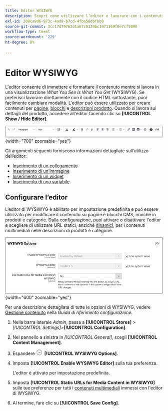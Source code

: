 ```yaml
---
title: Editor WYSIWYG
description: Scopri come utilizzare l’editor e lavorare con i contenuti in una vista _What You See Is What You Get_ (WYSIWYG).
exl-id: 209ca9d6-973c-4ad9-b7cd-4fba58dbfbb8
source-git-commit: 3cc17d79762d1a67c5329bc1971169f0e7cf5090
workflow-type: tm+mt
source-wordcount: '229'
ht-degree: 0%

---
```


# Editor WYSIWYG

L&#39;editor consente di immettere e formattare il contenuto mentre si lavora in una visualizzazione _What You See Is What You Get_ (WYSIWYG). Se preferisci lavorare direttamente con il codice HTML sottostante, puoi facilmente cambiare modalità. L&#39;editor può essere utilizzato per creare contenuti per [pagine](pages.md), [blocchi](blocks.md) e [descrizioni prodotto](../catalog/product-content.md). Quando si lavora sui dettagli del prodotto, accedere all&#39;editor facendo clic su **[!UICONTROL Show / Hide Editor]**.

![Barra degli strumenti dell&#39;editor](./assets/editor-toolbar.png){width="700" zoomable="yes"}

Gli argomenti seguenti forniscono informazioni dettagliate sull’utilizzo dell’editor:

- [Inserimento di un collegamento](editor-insert-link.md)
- [Inserimento di un’immagine](editor-insert-image.md)
- [Inserimento di un widget](editor-widget.md)
- [Inserimento di una variabile](editor-insert-variable.md)

## Configurare l’editor

L’editor di WYSIWYG è abilitato per impostazione predefinita e può essere utilizzato per modificare il contenuto su pagine e blocchi CMS, nonché in prodotti e categorie. Dalla configurazione, puoi attivare o disattivare l&#39;editor e scegliere di utilizzare URL statici, anziché [dinamici](../catalog/catalog-urls.md#dynamic-url), per i contenuti multimediali nelle descrizioni di prodotti e categorie.

![Opzioni WYSIWYG](./assets/content-management-wysiwyg-options.png){width="600" zoomable="yes"}

Per una descrizione dettagliata di tutte le opzioni di WYSIWYG, vedere [Gestione contenuto](../configuration-reference/general/content-management.md) nella _Guida di riferimento configurazione_.

1. Nella barra laterale _Admin_, passa a **[!UICONTROL Stores]** > _[!UICONTROL Settings]_>**[!UICONTROL Configuration]**.

1. Nel pannello a sinistra in _[!UICONTROL General]_, scegli **[!UICONTROL Content Management]**.

1. Espandere ![Selettore di espansione](../assets/icon-display-expand.png) **[!UICONTROL WYSIWYG Options]**.

1. Imposta **[!UICONTROL Enable WYSIWYG Editor]** sulla tua preferenza.

   L’editor è attivato per impostazione predefinita.

1. Imposta **[!UICONTROL Static URLs for Media Content in WYSIWYG]** sulle tue preferenze per tutti i [contenuti multimediali](../catalog/catalog-urls.md#static-url) immessi con l&#39;editor di WYSIWYG.

1. Al termine, fare clic su **[!UICONTROL Save Config]**.

